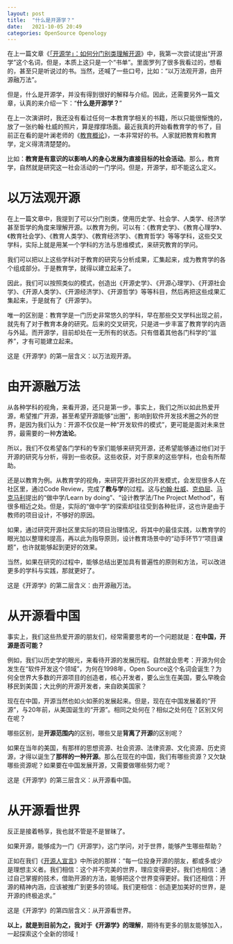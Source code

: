 ```yaml
---
layout: post
title:  "什么是开源学？"
date:   2021-10-05 20:49
categories: OpenSource Openology
---
```


在上一篇文章《[「开源学」：如何分门别类理解开源](/opensource/openology/2021/09/17/openology.html)》中，我第一次尝试提出“开源学”这个名词，但是，本质上这只是一个“书单”。里面罗列了很多我看过的，想看的，甚至只是听说过的书。当然，还喊了一些口号，比如：“以万法观开源，由开源融万法”。

但是，什么是开源学，并没有得到很好的解释与介绍。因此，还需要另外一篇文章，认真的来介绍一下：“**什么是开源学？**”

在上一次演讲时，我还没有看过任何一本教育学相关的书籍，所以只能很惭愧的，放了一张约翰·杜威的照片，算是撑撑场面。最近我真的开始看教育学的书了，目前正在看的是叶澜老师的《[教育概论](https://book.douban.com/subject/1316276/)》，一本非常好的书。人家就把教育和教育学，定义得清清楚楚的。

比如：**教育是有意识的以影响人的身心发展为直接目标的社会活动**。那么，教育学，自然就是研究这一社会活动的一门学问。但是，开源学，却不能这么定义。

# 以万法观开源

在上一篇文章中，我提到了可以分门别类，使用历史学、社会学、人类学、经济学甚至哲学的角度来理解开源。以教育为例，可以有：《教育史学》、《教育心理学》、《教育社会学》、《教育人类学》、《教育经济学》、《教育哲学》等等学科，这些交叉学科，实际上就是用某一个学科的方法与思维模式，来研究教育的学问。

我们可以把以上这些学科对于教育的研究与分析成果，汇集起来，成为教育学的各个组成部分。于是教育学，就得以建立起来了。

因此，我们可以按照类似的模式，创造出《开源史学》、《开源心理学》、《开源社会学》、《开源人类学》、《开源经济学》、《开源哲学》等等科目，然后再把这些成果汇集起来，于是就有了《开源学》。

唯一的区别是：教育学是一门历史非常悠久的学科，早在那些交叉学科出现之前，就先有了对于教育本身的研究。后来的交叉研究，只是进一步丰富了教育学的内涵与外延。而开源学，目前却处在一无所有的状态。只有借着其他各门科学的“滋养”，才有可能建立起来。

这是《开源学》的第一层含义：以万法观开源。

# 由开源融万法

从各种学科的视角，来看开源，还只是第一步。事实上，我们之所以如此热爱开源，希望推广开源，甚至希望开源能够“出圈”，影响到软件开发技术圈之外的世界，是因为我们认为：开源不仅仅是一种“开发软件的模式”，更可能是面对未来世界，最需要的一种**方法论**。

所以，我们不仅希望各门学科的专家们能够来研究开源，还希望能够通过他们对于开源的研究与分析，得到一些收获。这些收获，对于原来的这些学科，也会有所帮助。

还是以教育为例。从教育学的视角，来研究开源社区的开发模式，会发现很多人在社区里，通过Code Review，完成了**教与学**的过程。这与[约翰·杜威](https://baike.baidu.com/item/%E7%BA%A6%E7%BF%B0%C2%B7%E6%9D%9C%E5%A8%81)、[克伯屈](https://baike.baidu.com/item/%E5%85%8B%E4%BC%AF%E5%B1%88)、[马克马利](http://en.wikipedia.org/wiki/Charles_Alexander_McMurry)提出的“做中学/Learn by doing”、“设计教学法/The Project Method”，有很多相近之处。但是，实际的“做中学”的探索却往往受到各种批评，这也许是由于教师的项目设计，不够好的原因。

如果，通过研究开源社区里实际的项目治理情况，将其中的最佳实践，以教育学的眼光加以整理和提高，再以此为指导原则，设计教育场景中的“动手环节”/“项目课题”，也许就能够起到更好的效果。

当然，如果在研究的过程中，能够总结出更加具有普遍性的原则和方法，可以改进更多的学科与实践，那就更好了。

这是《开源学》的第二层含义：由开源融万法。

# 从开源看中国

事实上，我们这些热爱开源的朋友们，经常需要思考的一个问题就是：**在中国，开源是否可能？**

例如，我们以历史学的眼光，来看待开源的发展历程。自然就会思考：开源为何会发生在“软件开发这个领域”，为何在1998年，Open Source这个名词会诞生？为何全世界大多数的开源项目的创造者，核心开发者，要么出生在美国，要么早晚会移民到美国；大比例的开源开发者，来自欧美国家？

现在在中国，开源当然也如火如荼的发展起来。但是，现在在中国发展着的“开源”，与20年前，从美国诞生的“开源”。相同之处何在？相似之处何在？区别又何在呢？

哪些区别，是**开源范围内**的区别，哪些又是**背离了开源**的区别呢？

如果在当年的美国，有那样的思想资源、社会资源、法律资源、文化资源、历史资源，才得以诞生了**那样的一种开源**。那么在现在的中国，我们有哪些资源？又欠缺哪些资源呢？如果要在中国发展开源，又需要做哪些努力呢？

这是《开源学》的第三层含义：从开源看中国。

# 从开源看世界

反正是接着畅享，我也就不管是不是冒昧了。

如果开源，能够成为一门《开源学》，这门学问，对于世界，能够产生哪些帮助？

正如在我们《[开源人宣言](https://github.com/kaiyuanshe/Open-Source-Fans-Manifesto)》中所说的那样：“每一位投身开源的朋友，都或多或少是理想主义者。我们相信：这个并不完美的世界，理应变得更好。我们也相信：通过自己掌握的技术，借助开源的方法，能够把这个世界变得更好。我们还相信：开源的精神内涵，应该被推广到更多的领域。我们更相信：创造更加美好的世界，是开源的终极追求。”

这是《开源学》的第四层含义：从开源看世界。


**以上，就是到目前为之，我对于《开源学》的理解**，期待有更多的朋友能够加入，一起探索这个全新的领域！